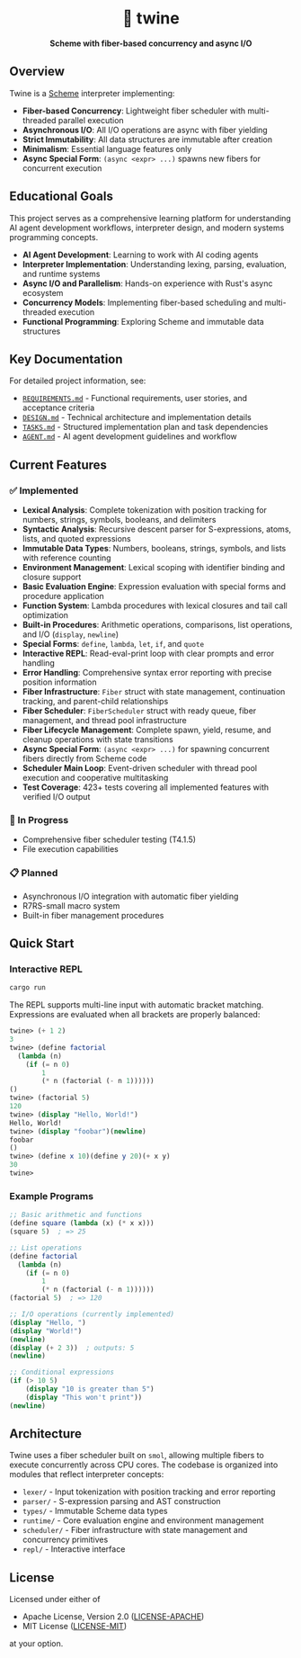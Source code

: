 <div align="center">
  <h1>🧵 twine</h1>
  <p>
    <strong>
      Scheme with fiber-based concurrency and async I/O
    </strong>
  </p>
</div>

## Overview

Twine is a [Scheme](https://en.wikipedia.org/wiki/Scheme_(programming_language)) interpreter implementing:

- **Fiber-based Concurrency**: Lightweight fiber scheduler with multi-threaded parallel execution
- **Asynchronous I/O**: All I/O operations are async with fiber yielding
- **Strict Immutability**: All data structures are immutable after creation
- **Minimalism**: Essential language features only
- **Async Special Form**: `(async <expr> ...)` spawns new fibers for concurrent execution

## Educational Goals

This project serves as a comprehensive learning platform for understanding AI agent development workflows, interpreter design, and modern systems programming concepts.

- **AI Agent Development**: Learning to work with AI coding agents
- **Interpreter Implementation**: Understanding lexing, parsing, evaluation, and runtime systems
- **Async I/O and Parallelism**: Hands-on experience with Rust's async ecosystem
- **Concurrency Models**: Implementing fiber-based scheduling and multi-threaded execution
- **Functional Programming**: Exploring Scheme and immutable data structures

## Key Documentation

For detailed project information, see:

- [`REQUIREMENTS.md`](REQUIREMENTS.md) - Functional requirements, user stories, and acceptance criteria
- [`DESIGN.md`](DESIGN.md) - Technical architecture and implementation details
- [`TASKS.md`](TASKS.md) - Structured implementation plan and task dependencies
- [`AGENT.md`](AGENT.md) - AI agent development guidelines and workflow

## Current Features

### ✅ Implemented
- **Lexical Analysis**: Complete tokenization with position tracking for numbers, strings, symbols, booleans, and delimiters
- **Syntactic Analysis**: Recursive descent parser for S-expressions, atoms, lists, and quoted expressions
- **Immutable Data Types**: Numbers, booleans, strings, symbols, and lists with reference counting
- **Environment Management**: Lexical scoping with identifier binding and closure support
- **Basic Evaluation Engine**: Expression evaluation with special forms and procedure application
- **Function System**: Lambda procedures with lexical closures and tail call optimization
- **Built-in Procedures**: Arithmetic operations, comparisons, list operations, and I/O (`display`, `newline`)
- **Special Forms**: `define`, `lambda`, `let`, `if`, and `quote`
- **Interactive REPL**: Read-eval-print loop with clear prompts and error handling
- **Error Handling**: Comprehensive syntax error reporting with precise position information
- **Fiber Infrastructure**: `Fiber` struct with state management, continuation tracking, and parent-child relationships
- **Fiber Scheduler**: `FiberScheduler` struct with ready queue, fiber management, and thread pool infrastructure
- **Fiber Lifecycle Management**: Complete spawn, yield, resume, and cleanup operations with state transitions
- **Async Special Form**: `(async <expr> ...)` for spawning concurrent fibers directly from Scheme code
- **Scheduler Main Loop**: Event-driven scheduler with thread pool execution and cooperative multitasking
- **Test Coverage**: 423+ tests covering all implemented features with verified I/O output

### 🚧 In Progress
- Comprehensive fiber scheduler testing (T4.1.5)
- File execution capabilities

### 📋 Planned
- Asynchronous I/O integration with automatic fiber yielding
- R7RS-small macro system
- Built-in fiber management procedures

## Quick Start

### Interactive REPL

```bash
cargo run
```

The REPL supports multi-line input with automatic bracket matching. Expressions are evaluated when all brackets are properly balanced:

```scheme
twine> (+ 1 2)
3
twine> (define factorial
  (lambda (n)
    (if (= n 0)
        1
        (* n (factorial (- n 1))))))
()
twine> (factorial 5)
120
twine> (display "Hello, World!")
Hello, World!
twine> (display "foobar")(newline)
foobar
()
twine> (define x 10)(define y 20)(+ x y)
30
twine> 
```

### Example Programs

```scheme
;; Basic arithmetic and functions
(define square (lambda (x) (* x x)))
(square 5)  ; => 25

;; List operations
(define factorial 
  (lambda (n) 
    (if (= n 0) 
        1 
        (* n (factorial (- n 1))))))
(factorial 5)  ; => 120

;; I/O operations (currently implemented)
(display "Hello, ")
(display "World!")
(newline)
(display (+ 2 3))  ; outputs: 5
(newline)

;; Conditional expressions
(if (> 10 5)
    (display "10 is greater than 5")
    (display "This won't print"))
(newline)
```

## Architecture

Twine uses a fiber scheduler built on `smol`, allowing multiple fibers to execute concurrently across CPU cores. The codebase is organized into modules that reflect interpreter concepts:

- `lexer/` - Input tokenization with position tracking and error reporting
- `parser/` - S-expression parsing and AST construction
- `types/` - Immutable Scheme data types
- `runtime/` - Core evaluation engine and environment management
- `scheduler/` - Fiber infrastructure with state management and concurrency primitives
- `repl/` - Interactive interface

## License

Licensed under either of

- Apache License, Version 2.0 ([LICENSE-APACHE](LICENSE-APACHE))
- MIT License ([LICENSE-MIT](LICENSE-MIT))

at your option.
